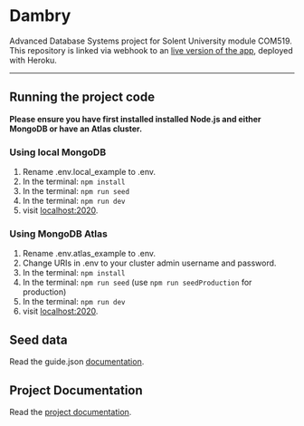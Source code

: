 # Dambry

Advanced Database Systems project for Solent University module COM519.  
This repository is linked via webhook to an [live version of the app](https://shielded-fortress-22361.herokuapp.com/), deployed with Heroku.


---

## Running the project code

**Please ensure you have first installed installed Node.js and either MongoDB or have an Atlas cluster.**

### Using local MongoDB 

1. Rename .env.local_example to .env.
1. In the terminal: `npm install`
1. In the terminal: `npm run seed`
1. In the terminal: `npm run dev`
1. visit [localhost:2020](http://localhost:2020/).

### Using MongoDB Atlas
1. Rename .env.atlas_example to .env.
1. Change URIs in .env to your cluster admin username and password.
1. In the terminal: `npm install`
1. In the terminal: `npm run seed` (use `npm run seedProduction` for production)
1. In the terminal: `npm run dev`
1. visit [localhost:2020](http://localhost:2020/).

## Seed data
Read the guide.json [documentation](/project_code/create_initial_data/README.md).

## Project Documentation
Read the [project documentation](documentation.md).
